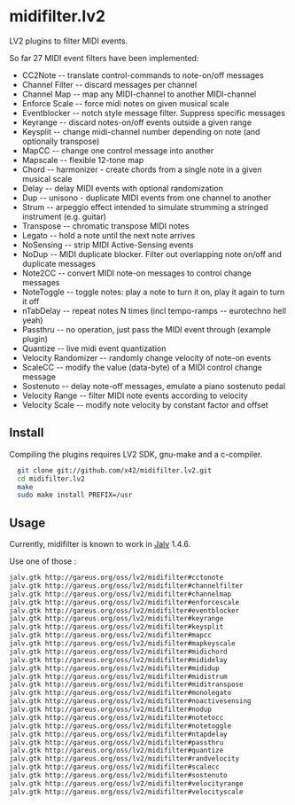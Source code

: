 midifilter.lv2
==============

LV2 plugins to filter MIDI events.

So far 27 MIDI event filters have been implemented:

*   CC2Note -- translate control-commands to note-on/off messages
*   Channel Filter -- discard messages per channel
*   Channel Map -- map any MIDI-channel to another MIDI-channel
*   Enforce Scale -- force midi notes on given musical scale
*   Eventblocker -- notch style message filter. Suppress specific messages
*   Keyrange -- discard notes-on/off events outside a given range
*   Keysplit -- change midi-channel number depending on note (and optionally transpose)
*   MapCC -- change one control message into another
*   Mapscale -- flexible 12-tone map
*   Chord -- harmonizer - create chords from a single note in a given musical scale
*   Delay -- delay MIDI events with optional randomization
*   Dup -- unisono - duplicate MIDI events from one channel to another
*   Strum -- arpeggio effect intended to simulate strumming a stringed instrument (e.g. guitar)
*   Transpose -- chromatic transpose MIDI notes
*   Legato -- hold a note until the next note arrives
*   NoSensing -- strip MIDI Active-Sensing events
*   NoDup -- MIDI duplicate blocker. Filter out overlapping note on/off and duplicate messages
*   Note2CC -- convert MIDI note-on messages to control change messages
*   NoteToggle -- toggle notes: play a note to turn it on, play it again to turn it off
*   nTabDelay -- repeat notes N times (incl tempo-ramps -- eurotechno hell yeah)
*   Passthru -- no operation, just pass the MIDI event through (example plugin)
*   Quantize -- live midi event quantization
*   Velocity Randomizer -- randomly change velocity of note-on events
*   ScaleCC -- modify the value (data-byte) of a MIDI control change message
*   Sostenuto -- delay note-off messages, emulate a piano sostenuto pedal
*   Velocity Range -- filter MIDI note events according to velocity
*   Velocity Scale -- modify note velocity by constant factor and offset

Install
-------

Compiling the plugins requires LV2 SDK, gnu-make and a c-compiler.

```bash
  git clone git://github.com/x42/midifilter.lv2.git
  cd midifilter.lv2
  make
  sudo make install PREFIX=/usr
```

Usage
-----

Currently, midifilter is known to work in
[Jalv](http://drobilla.net/software/jalv/) 1.4.6.

Use one of those :
```bash
jalv.gtk http://gareus.org/oss/lv2/midifilter#cctonote
jalv.gtk http://gareus.org/oss/lv2/midifilter#channelfilter
jalv.gtk http://gareus.org/oss/lv2/midifilter#channelmap
jalv.gtk http://gareus.org/oss/lv2/midifilter#enforcescale
jalv.gtk http://gareus.org/oss/lv2/midifilter#eventblocker
jalv.gtk http://gareus.org/oss/lv2/midifilter#keyrange
jalv.gtk http://gareus.org/oss/lv2/midifilter#keysplit
jalv.gtk http://gareus.org/oss/lv2/midifilter#mapcc
jalv.gtk http://gareus.org/oss/lv2/midifilter#mapkeyscale
jalv.gtk http://gareus.org/oss/lv2/midifilter#midichord
jalv.gtk http://gareus.org/oss/lv2/midifilter#mididelay
jalv.gtk http://gareus.org/oss/lv2/midifilter#mididup
jalv.gtk http://gareus.org/oss/lv2/midifilter#midistrum
jalv.gtk http://gareus.org/oss/lv2/midifilter#miditranspose
jalv.gtk http://gareus.org/oss/lv2/midifilter#monolegato
jalv.gtk http://gareus.org/oss/lv2/midifilter#noactivesensing
jalv.gtk http://gareus.org/oss/lv2/midifilter#nodup
jalv.gtk http://gareus.org/oss/lv2/midifilter#notetocc
jalv.gtk http://gareus.org/oss/lv2/midifilter#notetoggle
jalv.gtk http://gareus.org/oss/lv2/midifilter#ntapdelay
jalv.gtk http://gareus.org/oss/lv2/midifilter#passthru
jalv.gtk http://gareus.org/oss/lv2/midifilter#quantize
jalv.gtk http://gareus.org/oss/lv2/midifilter#randvelocity
jalv.gtk http://gareus.org/oss/lv2/midifilter#scalecc
jalv.gtk http://gareus.org/oss/lv2/midifilter#sostenuto
jalv.gtk http://gareus.org/oss/lv2/midifilter#velocityrange
jalv.gtk http://gareus.org/oss/lv2/midifilter#velocityscale
```
